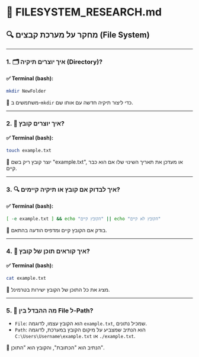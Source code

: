 ﻿
# 📁 FILESYSTEM_RESEARCH.md

## 🔍 מחקר על מערכת קבצים (File System)

---

### 1. 🗂️ איך יוצרים תיקיה (Directory)?


#### ✅ Terminal (bash):
```bash
mkdir NewFolder
```

📖 משתמשים ב-`mkdir` כדי ליצור תיקיה חדשה עם אותו שם.

---

### 2. 📄 איך יוצרים קובץ?


#### ✅ Terminal (bash):
```bash
touch example.txt
```

📖 יוצר קובץ ריק בשם "example.txt", או מעדכן את תאריך השינוי שלו אם הוא כבר קיים.

---

### 3. 🔍 איך לבדוק אם קובץ או תיקיה קיימים?


#### ✅ Terminal (bash):
```bash
[ -e example.txt ] && echo "הקובץ קיים" || echo "הקובץ לא קיים"
```

📖 בודק אם הקובץ קיים ומדפיס הודעה בהתאם.

---

### 4. 📖 איך קוראים תוכן של קובץ?


#### ✅ Terminal (bash):
```bash
cat example.txt
```

📖 מציג את כל התוכן של הקובץ ישירות בטרמינל.

---

### 5. 📌 מה ההבדל בין File ל-Path?

- `File`: הוא הקובץ עצמו, לדוגמה `example.txt`, שמכיל נתונים.
- `Path`: הוא הנתיב שמצביע על מיקום הקובץ במערכת, לדוגמה `C:\Users\Username\example.txt` או `./example.txt`.

📖 הנתיב הוא "הכתובת", והקובץ הוא "התוכן".


